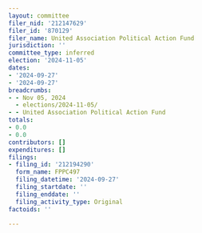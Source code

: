 ```yaml
---
layout: committee
filer_nid: '212147629'
filer_id: '870129'
filer_name: United Association Political Action Fund
jurisdiction: ''
committee_type: inferred
election: '2024-11-05'
dates:
- '2024-09-27'
- '2024-09-27'
breadcrumbs:
- - Nov 05, 2024
  - elections/2024-11-05/
- - United Association Political Action Fund
totals:
- 0.0
- 0.0
contributors: []
expenditures: []
filings:
- filing_id: '212194290'
  form_name: FPPC497
  filing_datetime: '2024-09-27'
  filing_startdate: ''
  filing_enddate: ''
  filing_activity_type: Original
factoids: ''

---
```


